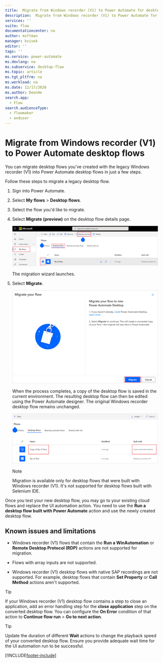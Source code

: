 ```yaml
---
title:  Migrate from Windows recorder (V1) to Power Automate for desktop | Microsoft Docs
description:  Migrate from Windows recorder (V1) to Power Automate for desktop.
services: ''
suite: flow
documentationcenter: na
author: msftman
manager: kvivek
editor: ''
tags: ''
ms.service: power-automate
ms.devlang: na
ms.subservice: desktop-flow
ms.topic: article
ms.tgt_pltfrm: na
ms.workload: na
ms.date: 12/17/2020
ms.author: DeonHe
search.app: 
  - Flow
search.audienceType: 
  - flowmaker
  - enduser
---
```


# Migrate from Windows recorder (V1) to Power Automate desktop flows

You can migrate desktop flows you've created with the legacy Windows recorder
(V1) into Power Automate desktop flows in just a few steps.

Follow these steps to migrate a legacy desktop flow.

1. Sign into Power Automate.
1. Select **My flows** > **Desktop flows**.
1. Select the flow you'd like to migrate.
1. Select **Migrate (preview)** on the desktop flow details page.

   ![A screenshot that displays the migrate option for a desktop flow.](media/migrate-win-recorder/migrate-button.png)

   The migration wizard launches.

1. Select **Migrate**.

   ![A screenshot that displays the migrate button.](media/migrate-win-recorder/migrate-wizard.png)
   
   When the process completes, a copy of the desktop flow is saved in the current environment. The resulting desktop flow can then be edited using the Power Automate designer. The original Windows recorder desktop flow remains unchanged.

   ![A screenshot that displays the migrated desktop flow.](media/migrate-win-recorder/migrated-flow.png)

   >[!NOTE]
   >Migration is available only for desktop flows that were built with Windows recorder (V1). It's not supported for desktop flows built with Selenium IDE.

Once you test your new desktop flow, you may go to your existing cloud flows and
replace the UI automation action. You need to use the **Run a desktop flow built with Power Automate** action and use the newly created desktop flow.

## Known issues and limitations

- Windows recorder (V1) flows that contain the **Run a WinAutomation** or **Remote Desktop Protocol (RDP)** actions are not supported for migration.

- Flows with array inputs are not supported.

- Windows recorder (V1) desktop flows with native SAP recordings are not supported. For example, desktop flows that contain **Set Property** or **Call Method** actions aren't supported. 

>[!TIP]
>If your Windows recorder (V1) desktop flow contains a step to close an application, add an error handling step for the **close application** step on the converted desktop flow. You can configure the **On Error** condition of that action to **Continue flow run** > **Go to next action**.

>[!TIP]
>Update the duration of different **Wait** actions to change the playback speed of your converted desktop flow. Ensure you provide adequate wait time for the UI automation run to be successful.


[!INCLUDE[footer-include](../includes/footer-banner.md)]
